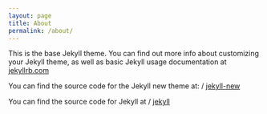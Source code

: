 ```yaml
---
layout: page
title: About
permalink: /about/
---
```


This is the base Jekyll theme. You can find out more info about customizing your Jekyll theme, as well as basic Jekyll usage documentation at [jekyllrb.com](http://jekyllrb.com/)

You can find the source code for the Jekyll new theme at:
/
[jekyll-new](https://github.com/jglovier/jekyll-new)

You can find the source code for Jekyll at
/
[jekyll](https://github.com/jekyll/jekyll)
